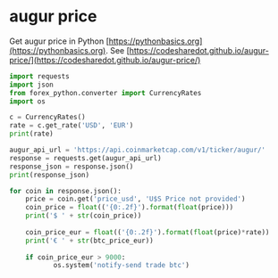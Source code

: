 # augur price

Get augur price in Python [https://pythonbasics.org](https://pythonbasics.org).
See [https://codesharedot.github.io/augur-price/](https://codesharedot.github.io/augur-price/)

```python
import requests
import json
from forex_python.converter import CurrencyRates
import os

c = CurrencyRates()
rate = c.get_rate('USD', 'EUR') 
print(rate)

augur_api_url = 'https://api.coinmarketcap.com/v1/ticker/augur/'
response = requests.get(augur_api_url)
response_json = response.json()
print(response_json)

for coin in response.json():
    price = coin.get('price_usd', 'U$S Price not provided')
    coin_price = float(('{0:.2f}').format(float(price)))
    print('$ ' + str(coin_price))
    
    coin_price_eur = float(('{0:.2f}').format(float(price)*rate))   
    print('€ ' + str(btc_price_eur))
    
    if coin_price_eur > 9000:
           os.system('notify-send trade btc')
           
```
